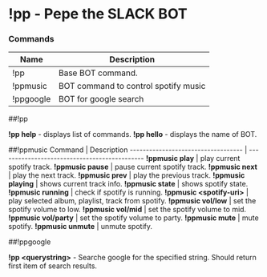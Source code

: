 !pp - Pepe the SLACK BOT
===================

### Commands
Name     	| Description
----------- | ---------------------------------------------
!pp		 	| Base BOT command.
!ppmusic 	| BOT command to control spotify music
!ppgoogle   | BOT for google search

##!pp

**!pp help**  - displays list of commands.
**!pp hello** - displays the name of BOT.

##!ppmusic
Command								| Description
----------------------------------- | ---------------------------------------------
**!ppmusic play**					| play current spotify track. 
**!ppmusic pause**					| pause current spotify track.
**!ppmusic next**					| play the next track.
**!ppmusic prev**					| play the previous track.
**!ppmusic playing**				| shows current track info.
**!ppmusic state**					| shows spotify state.
**!ppmusic running**				| check if spotify is running.
**!ppmusic &lt;spotify-uri&gt;**	| play selected album, playlist, track from spotify. 
**!ppmusic vol/low**				| set the spotify volume to low.
**!ppmusic vol/mid**				| set the spotify volume to mid.
**!ppmusic vol/party**				| set the spotify volume to party.
**!ppmusic mute**					| mute spotify.
**!ppmusic unmute**					| unmute spotify.


##!ppgoogle

**!pp &lt;querystring&gt;**  - Searche google for the specified string. Should return first item of search results.